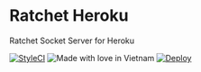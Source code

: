 # Ratchet Heroku
Ratchet Socket Server for Heroku

[![StyleCI](https://github.styleci.io/repos/328550873/shield?branch=master)](https://github.styleci.io/repos/328550873?branch=master)
![Made with love in Vietnam](https://madewithlove.now.sh/vn?heart=true)
[![Deploy](https://www.herokucdn.com/deploy/button.svg)](https://heroku.com/deploy?template=https://github.com/ging-dev/ratchet-heroku)
